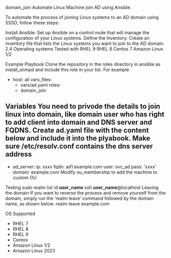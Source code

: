 domain_join
Automate Linux Machine join AD using Ansible. 


To automate the process of joining Linux systems to an AD domain using SSSD, follow these steps:



Install Ansible: Set up Ansible on a control node that will manage the configuration of your Linux systems.
Define the Inventory: Create an inventory file that lists the Linux systems you want to join to the AD domain.
2.4
Operating systems
Tested with RHEL 9 RHEL 8 Centos 7 Amazon Linux 1/2

Example Playbook
Clone the repository in the roles directory in ansible as install_snmpd and include this role in your list. For example

- host: all
  vars_files:
    - vars/ad.yaml
  roles:
    - domain_join

    
Variables
You need to privode the details to join linux into domain, like domain user who has right to add client into domain and DNS server and FQDNS.
Create ad.yaml file with the content below and include it into the plyabook. Make sure /etc/resolv.conf contains the dns server address
---
- ad_server:
    ip: xxxx
    fqdn: ad1.example.com
    user: svc_ad
    pass: 'xxxx'
    domain: example.com
Modify ou_membership to add the machine to custom OU

Testing
sudo realm list
id __user_name__
ssh __user_name__@localhost
Leaving the domain
If you want to reverse the process and remove yourself from the domain, simply run the ‘realm leave’ command followed by the domain name, as shown below.
realm leave example.com

OS Supported 

- RHEL 7 
- RHEL 8
- RHEL 9
- Centos
- Amazon Linux 1/2
- Amazon Linux 2023
